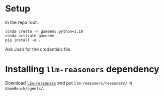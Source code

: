 # Setup
In the repo root:

```
conda create -n gameenv python=3.10
conda activate gameenv
pip install -e .
```
Ask Josh for the credentials file.

# Installing `llm-reasoners` dependency

Download [`llm-reasoners`](https://github.com/Ber666/llm-reasoners) and put `llm-reasoners/reasoners/` in `GameBench/agents/`.